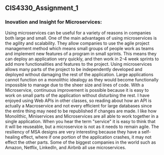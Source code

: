 ## CIS4330_Assignment_1
### Inovation and Insight for Microservices:

Using microservices can be useful for a variety of reasons in companies both large and small. One of the main advantages of using microservices is the agility and scalability. They allow companies to use the agile project management method which means small groups of people work as teams and implement new features of a program in small sprints. This means they can deploy an application very quickly, and then work in 2-4 week sprints to add more functionalities and features to the project. Using microservices allows many parts of the project to be independently developed and deployed without damaging the rest of the application. Large applications cannot function on a monolithic idealogy as they would become functionally impossible to manage due to the sheer size and lines of code. With a Microservice, continuous improvement is possible because it is easy to work on small parts of the application without disturbing the rest. I have enjoyed using Web APIs in other classes, so reading about how an API is actually a Macroservice and not every efficient for large databases since the entire thing may need to be republished if changes are made. I like how Monolithic, Miniservices and Microservices are all able to work together in a single application. When you hear the term "service" it is easy to think that it will be reuseable, but a microservice is not as it needs to remain agile. The resiliency of MSA designs are very interesting because they have a self-healing effect, where if one portion of the application crashes, it may not effect the other parts. Some of the biggest companies in the world such as Amazon, Netflix, LinkedIn, and Airbnb all use microservices.
